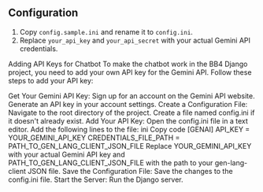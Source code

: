 ## Configuration

1. Copy `config.sample.ini` and rename it to `config.ini`.
2. Replace `your_api_key` and `your_api_secret` with your actual Gemini API credentials.


Adding API Keys for Chatbot
To make the chatbot work in the BB4 Django project, you need to add your own API key for the Gemini API. Follow these steps to add your API key:

Get Your Gemini API Key:
Sign up for an account on the Gemini API website.
Generate an API key in your account settings.
Create a Configuration File:
Navigate to the root directory of the project.
Create a file named config.ini if it doesn't already exist.
Add Your API Key:
Open the config.ini file in a text editor.
Add the following lines to the file:
ini
Copy code
[GENAI]
API_KEY = YOUR_GEMINI_API_KEY
CREDENTIALS_FILE_PATH = PATH_TO_GEN_LANG_CLIENT_JSON_FILE
Replace YOUR_GEMINI_API_KEY with your actual Gemini API key and PATH_TO_GEN_LANG_CLIENT_JSON_FILE with the path to your gen-lang-client JSON file.
Save the Configuration File:
Save the changes to the config.ini file.
Start the Server:
Run the Django server.
